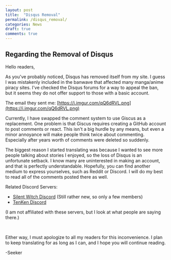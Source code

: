 ```yaml
---
layout: post
title:  "Disqus Removal"
permalink: /disqus_removal/
categories: News
draft: true
comments: true
---
```

<h2>Regarding the Removal of Disqus</h2>

Hello readers,

As you've probably noticed, Disqus has removed itself from my site. I guess I was mistakenly included in the banwave that affected many manga/anime piracy sites. I've checked the Disqus forums for a way to appeal the ban, but it seems they do not offer support to those with a basic account.

The email they sent me: [https://i.imgur.com/qQ6dRVL.png](https://i.imgur.com/qQ6dRVL.png)

Currently, I have swapped the comment system to use Giscus as a replacement. One problem is that Giscus requires creating a GitHub account to post comments or react. This isn't a big hurdle by any means, but even a minor annoyance will make people think twice about commenting. Especially after years worth of comments were deleted so suddenly.

The biggest reason I started translating was because I wanted to see more people talking about stories I enjoyed, so the loss of Disqus is an unfortunate setback. I know many are uninterested in making an account, and that is perfectly understandable. Hopefully, you can find another medium to express yourselves, such as Reddit or Discord. I will do my best to read all of the comments posted there as well.

Related Discord Servers:

- [Silent Witch Discord](https://discord.gg/sWwAXYpVP7) (Still rather new, so only a few members)
- [TenKen Discord](https://discord.com/invite/VQ32Ywm)

(I am not affiliated with these servers, but I look at what people are saying there.)

<br/>

Either way, I must apologize to all my readers for this inconvenience. I plan to keep translating for as long as I can, and I hope you will continue reading.

-Seeker




